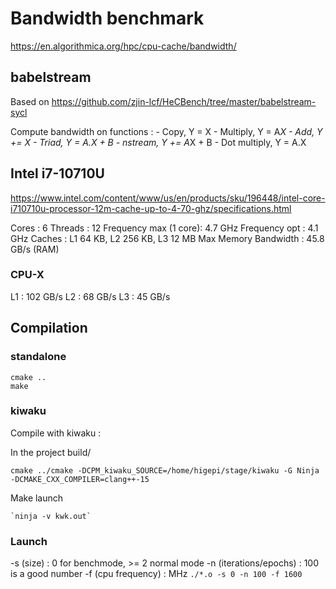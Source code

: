 # Bandwidth benchmark

https://en.algorithmica.org/hpc/cpu-cache/bandwidth/

## babelstream

Based on https://github.com/zjin-lcf/HeCBench/tree/master/babelstream-sycl

Compute bandwidth on functions :
    - Copy, Y = X
    - Multiply, Y = A*X
    - Add, Y += X
    - Triad, Y = A.X + B
    - nstream, Y += A*X + B
    - Dot multiply, Y = A.X

## Intel i7-10710U
https://www.intel.com/content/www/us/en/products/sku/196448/intel-core-i710710u-processor-12m-cache-up-to-4-70-ghz/specifications.html

Cores : 6
Threads : 12
Frequency max (1 core): 4.7 GHz
Frequency opt : 4.1 GHz
Caches : L1 64 KB, L2 256 KB, L3 12 MB
Max Memory Bandwidth : 45.8 GB/s (RAM)

### CPU-X 
L1 : 102 GB/s
L2 : 68 GB/s
L3 : 45 GB/s

## Compilation

### standalone 

``` 
cmake ..
make
```

### kiwaku

Compile with kiwaku :

In the project build/
```
cmake ../cmake -DCPM_kiwaku_SOURCE=/home/higepi/stage/kiwaku -G Ninja -DCMAKE_CXX_COMPILER=clang++-15
```

Make launch
``` 
`ninja -v kwk.out`
```

### Launch
-s (size) : 0 for benchmode, >= 2 normal mode
-n (iterations/epochs) : 100 is a good number 
-f (cpu frequency) : MHz
`./*.o -s 0 -n 100 -f 1600`